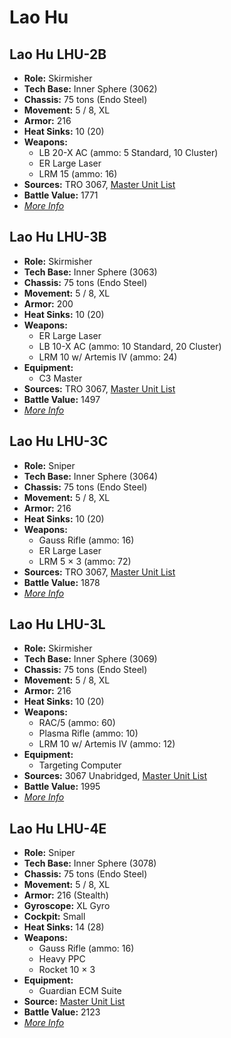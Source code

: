 # Lao Hu
## Lao Hu LHU-2B
- **Role:** Skirmisher
- **Tech Base:** Inner Sphere (3062)
- **Chassis:** 75 tons (Endo Steel)
- **Movement:** 5 / 8, XL
- **Armor:** 216
- **Heat Sinks:** 10 (20)
- **Weapons:**
  - LB 20-X AC (ammo: 5 Standard, 10 Cluster)
  - ER Large Laser
  - LRM 15 (ammo: 16)
- **Sources:** TRO 3067, [Master Unit List](http://masterunitlist.info/Unit/Details/4478/lao-hu-lhu-2b)
- **Battle Value:** 1771
- [*More Info*](lao_hu/lao_hu_lhu-2b.md)

## Lao Hu LHU-3B
- **Role:** Skirmisher
- **Tech Base:** Inner Sphere (3063)
- **Chassis:** 75 tons (Endo Steel)
- **Movement:** 5 / 8, XL
- **Armor:** 200
- **Heat Sinks:** 10 (20)
- **Weapons:**
  - ER Large Laser
  - LB 10-X AC (ammo: 10 Standard, 20 Cluster)
  - LRM 10 w/ Artemis IV (ammo: 24)
- **Equipment:**
  - C3 Master
- **Sources:** TRO 3067, [Master Unit List](http://masterunitlist.info/Unit/Details/4479/lao-hu-lhu-3b)
- **Battle Value:** 1497
- [*More Info*](lao_hu/lao_hu_lhu-3b.md)

## Lao Hu LHU-3C
- **Role:** Sniper
- **Tech Base:** Inner Sphere (3064)
- **Chassis:** 75 tons (Endo Steel)
- **Movement:** 5 / 8, XL
- **Armor:** 216
- **Heat Sinks:** 10 (20)
- **Weapons:**
  - Gauss Rifle (ammo: 16)
  - ER Large Laser
  - LRM 5 × 3 (ammo: 72)
- **Sources:** TRO 3067, [Master Unit List](http://masterunitlist.info/Unit/Details/4480/lao-hu-lhu-3c)
- **Battle Value:** 1878
- [*More Info*](lao_hu/lao_hu_lhu-3c.md)

## Lao Hu LHU-3L
- **Role:** Skirmisher
- **Tech Base:** Inner Sphere (3069)
- **Chassis:** 75 tons (Endo Steel)
- **Movement:** 5 / 8, XL
- **Armor:** 216
- **Heat Sinks:** 10 (20)
- **Weapons:**
  - RAC/5 (ammo: 60)
  - Plasma Rifle (ammo: 10)
  - LRM 10 w/ Artemis IV (ammo: 12)
- **Equipment:**
  - Targeting Computer
- **Sources:** 3067 Unabridged, [Master Unit List](http://masterunitlist.info/Unit/Details/5695/lao-hu-lhu-3l)
- **Battle Value:** 1995
- [*More Info*](lao_hu/lao_hu_lhu-3l.md)

## Lao Hu LHU-4E
- **Role:** Sniper
- **Tech Base:** Inner Sphere (3078)
- **Chassis:** 75 tons (Endo Steel)
- **Movement:** 5 / 8, XL
- **Armor:** 216 (Stealth)
- **Gyroscope:** XL Gyro
- **Cockpit:** Small
- **Heat Sinks:** 14 (28)
- **Weapons:**
  - Gauss Rifle (ammo: 16)
  - Heavy PPC
  - Rocket 10 × 3
- **Equipment:**
  - Guardian ECM Suite
- **Source:** [Master Unit List](http://masterunitlist.info/Unit/Details/5696/lao-hu-lhu-4e)
- **Battle Value:** 2123
- [*More Info*](lao_hu/lao_hu_lhu-4e.md)

